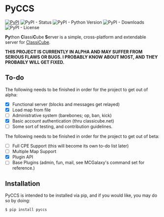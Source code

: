 # PyCCS

[![PyPI](https://img.shields.io/pypi/v/PyCCS)](https://pypi.org/project/PyCCS/)
![PyPI - Status](https://img.shields.io/pypi/status/PyCCS)
![PyPI - Python Version](https://img.shields.io/pypi/pyversions/PyCCS)
![PyPI - Downloads](https://img.shields.io/pypi/dw/PyCCS)
![PyPI - License](https://img.shields.io/pypi/l/PyCCS)

**Py**thon **C**lassi**C**ube **S**erver is a simple, cross-platform
and extendable server for [ClassiCube](http://www.classicube.net).

**THIS PROJECT IS CURRENTLY IN ALPHA AND MAY SUFFER FROM SERIOUS FLAWS
OR BUGS. I PROBABLY KNOW ABOUT MOST, AND THEY PROBABLY WILL GET FIXED.**

## To-do

The following needs to be finished in order for the project to
get out of alpha:

- [x] Functional server (blocks and messages get relayed)
- [x] Load map from file
- [ ] Administrative system (barebones; op, ban, kick)
- [x] Basic account authentication (thru classicube.net)
- [ ] Some sort of testing, and contribution guidelines.

The following needs to be finished in order for the project
to get out of beta:

- [ ] Full CPE Support (this will become its own to-do list later)
- [ ] Multiple Map Support
- [x] Plugin API
- [ ] Base Plugins (admin, fun, mail, see MCGalaxy's command set
  for reference.)

## Installation

PyCCS is intended to be installed via pip, and if you would like,
you may do so by doing:
```shell script
$ pip install pyccs
```